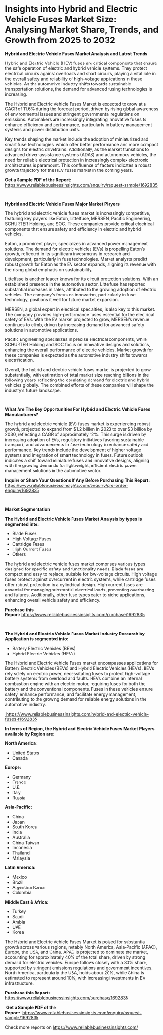 <p><h1>Insights into Hybrid and Electric Vehicle Fuses Market Size: Analysing Market Share, Trends, and Growth from 2025 to 2032</h1></p><p><strong>Hybrid and Electric Vehicle Fuses Market Analysis and Latest Trends</strong></p>
<p><p>Hybrid and Electric Vehicle (HEV) fuses are critical components that ensure the safe operation of electric and hybrid vehicle systems. They protect electrical circuits against overloads and short circuits, playing a vital role in the overall safety and reliability of high-voltage applications in these vehicles. As the automotive industry shifts towards sustainable transportation solutions, the demand for advanced fusing technologies is increasing.</p><p>The Hybrid and Electric Vehicle Fuses Market is expected to grow at a CAGR of 11.6% during the forecast period, driven by rising global awareness of environmental issues and stringent governmental regulations on emissions. Automakers are increasingly integrating innovative fuses to enhance efficiency and performance, particularly in battery management systems and power distribution units. </p><p>Key trends shaping the market include the adoption of miniaturized and smart fuse technologies, which offer better performance and more compact designs for electric drivetrains. Additionally, as the market transitions to advanced driver-assistance systems (ADAS) and autonomous vehicles, the need for reliable electrical protection in increasingly complex electronic architectures is paramount. This confluence of factors indicates a robust growth trajectory for the HEV fuses market in the coming years.</p></p>
<p><strong>Get a Sample PDF of the Report:&nbsp;</strong> <a href="https://www.reliablebusinessinsights.com/enquiry/request-sample/1692835?utm_campaign=3352&utm_medium=2&utm_source=Github&utm_content=ia&utm_term=30032025&utm_id=hybrid-and-electric-vehicle-fuses">https://www.reliablebusinessinsights.com/enquiry/request-sample/1692835</a></p>
<p>&nbsp;</p>
<p><strong>Hybrid and Electric Vehicle Fuses Major Market Players</strong></p>
<p><p>The hybrid and electric vehicle fuses market is increasingly competitive, featuring key players like Eaton, Littelfuse, MERSEN, Pacific Engineering, SCHURTER Holding, and SOC. These companies provide critical electrical components that ensure safety and efficiency in electric and hybrid vehicles.</p><p>Eaton, a prominent player, specializes in advanced power management solutions. The demand for electric vehicles (EVs) is propelling Eaton’s growth, reflected in its significant investments in research and development, particularly in fuse technologies. Market analysts predict robust growth for Eaton as the EV sector expands, aligning its revenue with the rising global emphasis on sustainability.</p><p>Littelfuse is another leader known for its circuit protection solutions. With an established presence in the automotive sector, Littelfuse has reported substantial increases in sales, attributed to the growing adoption of electric vehicles. The company's focus on innovation, particularly in fuse technology, positions it well for future market expansion.</p><p>MERSEN, a global expert in electrical specialties, is also key to this market. The company provides high-performance fuses essential for the electrical safety of EVs. With the EV market projected to grow, MERSEN’s revenue continues to climb, driven by increasing demand for advanced safety solutions in automotive applications.</p><p>Pacific Engineering specializes in precise electrical components, while SCHURTER Holding and SOC focus on innovative designs and solutions, enhancing the overall performance of electric vehicles. Market growth for these companies is expected as the automotive industry shifts towards electrification.</p><p>Overall, the hybrid and electric vehicle fuses market is projected to grow substantially, with estimation of total market size reaching billions in the following years, reflecting the escalating demand for electric and hybrid vehicles globally. The combined efforts of these companies will shape the industry’s future landscape.</p></p>
<p>&nbsp;</p>
<p><strong>What Are The Key Opportunities For Hybrid and Electric Vehicle Fuses Manufacturers?</strong></p>
<p><p>The hybrid and electric vehicle (EV) fuses market is experiencing robust growth, projected to expand from $1.2 billion in 2023 to over $3 billion by 2030, reflecting a CAGR of approximately 12%. This surge is driven by increasing adoption of EVs, regulatory initiatives favoring sustainable transport, and advancements in fuse technology to enhance safety and performance. Key trends include the development of higher voltage systems and integration of smart technology in fuses. Future outlook indicates a shift toward miniature fuses and innovative designs, aligning with the growing demands for lightweight, efficient electric power management solutions in the automotive sector.</p></p>
<p><strong>Inquire or Share Your Questions If Any Before Purchasing This Report:</strong> <a href="https://www.reliablebusinessinsights.com/enquiry/pre-order-enquiry/1692835?utm_campaign=3352&utm_medium=2&utm_source=Github&utm_content=ia&utm_term=30032025&utm_id=hybrid-and-electric-vehicle-fuses">https://www.reliablebusinessinsights.com/enquiry/pre-order-enquiry/1692835</a></p>
<p>&nbsp;</p>
<p><strong>Market Segmentation</strong></p>
<p><strong>The Hybrid and Electric Vehicle Fuses Market Analysis by types is segmented into:</strong></p>
<p><ul><li>Blade Fuses</li><li>High Voltage Fuses</li><li>Cartridge Fuses</li><li>High Current Fuses</li><li>Others</li></ul></p>
<p><p>The hybrid and electric vehicle fuses market comprises various types designed for specific safety and functionality needs. Blade fuses are compact and easy to replace, suitable for low-voltage circuits. High voltage fuses protect against overcurrent in electric systems, while cartridge fuses offer robust protection in a cylindrical design. High current fuses are essential for managing substantial electrical loads, preventing overheating and failures. Additionally, other fuse types cater to niche applications, enhancing overall vehicle safety and efficiency.</p></p>
<p><strong>Purchase this Report:&nbsp;</strong><a href="https://www.reliablebusinessinsights.com/purchase/1692835?utm_campaign=3352&utm_medium=2&utm_source=Github&utm_content=ia&utm_term=30032025&utm_id=hybrid-and-electric-vehicle-fuses">https://www.reliablebusinessinsights.com/purchase/1692835</a></p>
<p>&nbsp;</p>
<p><strong>The Hybrid and Electric Vehicle Fuses Market Industry Research by Application is segmented into:</strong></p>
<p><ul><li>Battery Electric Vehicles (BEVs)</li><li>Hybrid Electric Vehicles (HEVs)</li></ul></p>
<p><p>The Hybrid and Electric Vehicle Fuses market encompasses applications for Battery Electric Vehicles (BEVs) and Hybrid Electric Vehicles (HEVs). BEVs rely solely on electric power, necessitating fuses to protect high-voltage battery systems from overload and faults. HEVs combine an internal combustion engine with an electric motor, requiring fuses for both the battery and the conventional components. Fuses in these vehicles ensure safety, enhance performance, and facilitate energy management, contributing to the growing demand for reliable energy solutions in the automotive industry.</p></p>
<p><a href="https://www.reliablebusinessinsights.com/hybrid-and-electric-vehicle-fuses-r1692835?utm_campaign=3352&utm_medium=2&utm_source=Github&utm_content=ia&utm_term=30032025&utm_id=hybrid-and-electric-vehicle-fuses">&nbsp;https://www.reliablebusinessinsights.com/hybrid-and-electric-vehicle-fuses-r1692835</a></p>
<p><strong>In terms of Region, the Hybrid and Electric Vehicle Fuses Market Players available by Region are:</strong></p>
<p>
    <p> <strong> North America: </strong>
        <ul>
            <li>United States</li>
            <li>Canada</li>
        </ul>
        </p> 
    <p> <strong> Europe: </strong>
        <ul>
            <li>Germany</li>
            <li>France</li>
            <li>U.K.</li>
            <li>Italy</li>
            <li>Russia</li>
        </ul>
        </p> 
    <p> <strong> Asia-Pacific: </strong>
        <ul>
            <li>China</li>
            <li>Japan</li>
            <li>South Korea</li>
            <li>India</li>
            <li>Australia</li>
            <li>China Taiwan</li>
            <li>Indonesia</li>
            <li>Thailand</li>
            <li>Malaysia</li>
        </ul>
        </p> 
    <p> <strong> Latin America: </strong>
        <ul>
            <li>Mexico</li>
            <li>Brazil</li>
            <li>Argentina Korea</li>
            <li>Colombia</li>
        </ul>
        </p> 
    <p> <strong> Middle East & Africa: </strong>
        <ul>
            <li>Turkey</li>
            <li>Saudi</li>
            <li>Arabia</li>
            <li>UAE</li>
            <li>Korea</li>
        </ul>
    </p>
    </p>
<p><p>The Hybrid and Electric Vehicle Fuses Market is poised for substantial growth across various regions, notably North America, Asia-Pacific (APAC), Europe, the USA, and China. APAC is projected to dominate the market, accounting for approximately 40% of the total share, driven by strong demand for electric vehicles. Europe follows closely with a 30% share, supported by stringent emissions regulations and government incentives. North America, particularly the USA, holds about 20%, while China is estimated to represent around 10%, with increasing investments in EV infrastructure.</p></p>
<p><strong>Purchase this Report: </strong><a href="https://www.reliablebusinessinsights.com/purchase/1692835?utm_campaign=3352&utm_medium=2&utm_source=Github&utm_content=ia&utm_term=30032025&utm_id=hybrid-and-electric-vehicle-fuses">https://www.reliablebusinessinsights.com/purchase/1692835</a></p>
<p>&nbsp;<strong>Get a Sample PDF of the Report:&nbsp;&nbsp;</strong><a href="https://www.reliablebusinessinsights.com/enquiry/request-sample/1692835?utm_campaign=3352&utm_medium=2&utm_source=Github&utm_content=ia&utm_term=30032025&utm_id=hybrid-and-electric-vehicle-fuses">https://www.reliablebusinessinsights.com/enquiry/request-sample/1692835</a></p>
<p><strong></strong></p>
<p>Check more reports on <a href="https://www.reliablebusinessinsights.com/?utm_campaign=3352&utm_medium=2&utm_source=Github&utm_content=ia&utm_term=30032025&utm_id=hybrid-and-electric-vehicle-fuses">https://www.reliablebusinessinsights.com/</a></p>